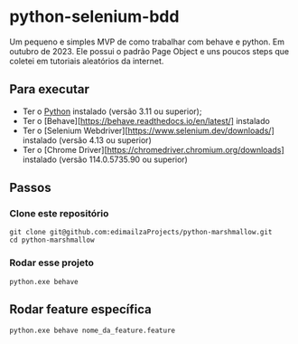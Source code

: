 # python-selenium-bdd
Um pequeno e simples MVP de como trabalhar com behave e python. Em outubro de 2023.
Ele possui o padrão Page Object e uns poucos steps que coletei em tutoriais aleatórios da internet.

## Para executar
* Ter o [Python](https://www.python.org/) instalado (versão 3.11 ou superior);
* Ter o [Behave][https://behave.readthedocs.io/en/latest/] instalado
* Ter o [Selenium Webdriver][https://www.selenium.dev/downloads/] instalado (versão 4.13 ou superior)
*  Ter o [Chrome Driver][https://chromedriver.chromium.org/downloads] instalado (versão 114.0.5735.90 ou superior)

## Passos

### Clone este repositório

```shell
git clone git@github.com:edimailzaProjects/python-marshmallow.git
cd python-marshmallow
```

### Rodar esse projeto

```shell
python.exe behave 
```


## Rodar feature específica

```shell
python.exe behave nome_da_feature.feature
```
